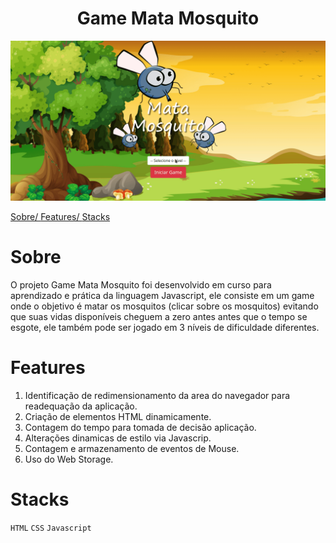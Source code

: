<h1 align="center">Game Mata Mosquito</h1>



<img src="./imagens/mata-mosquito.gif"/>

<a href="#sobre" >Sobre/ </a>
<a href="#features" >Features/ </a>
<a href="#Stacks" >Stacks</a>



# Sobre

O projeto Game Mata Mosquito foi desenvolvido em curso para aprendizado e prática da linguagem Javascript, ele consiste em um game onde o objetivo é matar os mosquitos (clicar sobre os mosquitos) evitando que suas vidas disponíveis cheguem a zero antes antes que o tempo se esgote, ele também pode ser jogado em 3 níveis de dificuldade diferentes.


# Features

1. Identificação de redimensionamento da area do navegador para readequação da aplicação.
2. Criação de elementos HTML dinamicamente.
3. Contagem do tempo para tomada de decisão aplicação.
4. Alterações dinamicas de estilo via Javascrip.
5. Contagem e armazenamento de eventos de Mouse.
6. Uso do Web Storage.


# Stacks 
`HTML`
`CSS`
`Javascript`
